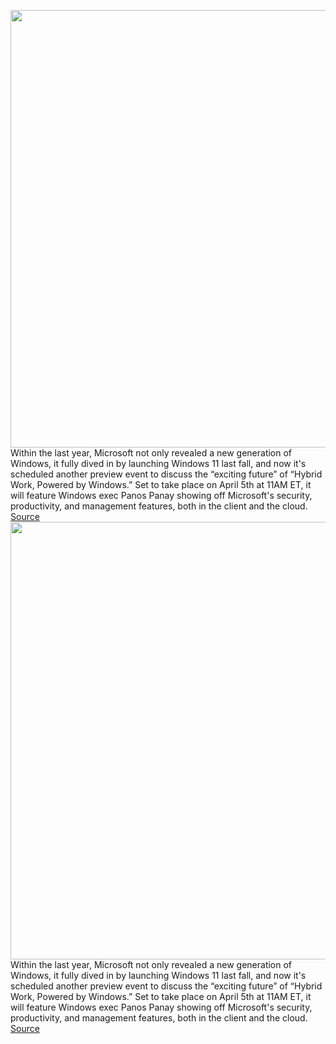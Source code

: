 <img src='https://cdn.vox-cdn.com/thumbor/7pac0L8NUloSTKF9k1P6xIRZzGg=/0x0:2040x1360/1200x800/filters:focal(857x517:1183x843)/cdn.vox-cdn.com/uploads/chorus_image/image/70626506/acastro_180504_1777_microsoft_0001.0.jpg' width='700px' /><br/>
Within the last year, Microsoft not only revealed a new generation of Windows, it fully dived in by launching Windows 11 last fall, and now it's scheduled another preview event to discuss the “exciting future” of “Hybrid Work, Powered by Windows.” Set to take place on April 5th at 11AM ET, it will feature Windows exec Panos Panay showing off Microsoft's security, productivity, and management features, both in the client and the cloud.
<a href='https://www.theverge.com/2022/3/15/22979481/microsoft-windows-business-hybrid-work-event-april-5'> Source <a/><img src='https://cdn.vox-cdn.com/thumbor/7pac0L8NUloSTKF9k1P6xIRZzGg=/0x0:2040x1360/1200x800/filters:focal(857x517:1183x843)/cdn.vox-cdn.com/uploads/chorus_image/image/70626506/acastro_180504_1777_microsoft_0001.0.jpg' width='700px' /><br/>
Within the last year, Microsoft not only revealed a new generation of Windows, it fully dived in by launching Windows 11 last fall, and now it's scheduled another preview event to discuss the “exciting future” of “Hybrid Work, Powered by Windows.” Set to take place on April 5th at 11AM ET, it will feature Windows exec Panos Panay showing off Microsoft's security, productivity, and management features, both in the client and the cloud.
<a href='https://www.theverge.com/2022/3/15/22979481/microsoft-windows-business-hybrid-work-event-april-5'> Source <a/>